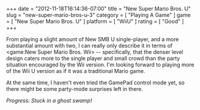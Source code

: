 +++
date = "2012-11-18T16:14:36-07:00"
title = "New Super Mario Bros. U"
slug = "new-super-mario-bros-u-3"
category = [ "Playing A Game" ]
game = [ "New Super Mario Bros. U" ]
platform = [ "WiiU" ]
rating = [ "Good" ]
+++

From playing a slight amount of New SMB U single-player, and a more substantial amount with two, I can really only describe it in terms of <game:New Super Mario Bros. Wii> -- specifically, that the denser level design caters more to the single player and small crowd than the party situation encouraged by the Wii version.  I'm looking forward to playing more of the Wii U version as if it was a traditional Mario game.

At the same time, I haven't even tried the GamePad control mode yet, so there might be some party-mode surprises left in there.

<i>Progress: Stuck in a ghost swamp!</i>